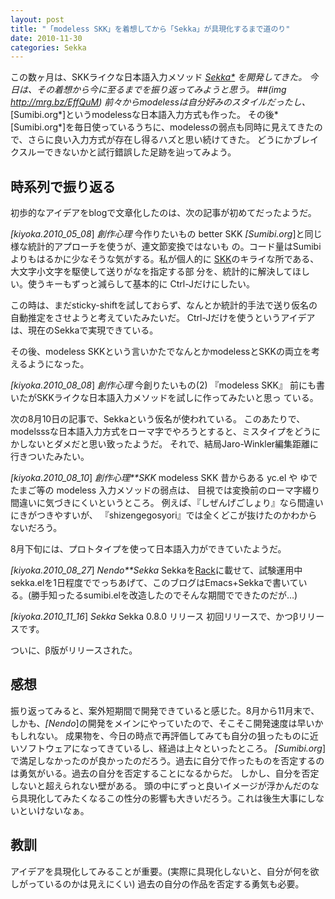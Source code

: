 ```yaml
---
layout: post
title: "「modeless SKK」を着想してから「Sekka」が具現化するまで道のり"
date: 2010-11-30
categories: Sekka
---
```

この数ヶ月は、SKKライクな日本語入力メソッド *[Sekka*](石火) を開発してきた。
今日は、その着想から今に至るまでを振り返ってみようと思う。
 ##(img http://mrg.bz/EffQuM)
前々からmodelessは自分好みのスタイルだったし、*[Sumibi.org*]というmodelessな日本語入力方式も作った。
その後*[Sumibi.org*]を毎日使っているうちに、modelessの弱点も同時に見えてきたので、さらに良い入力方式が存在し得るハズと思い続けてきた。
どうにかブレイクスルーできないかと試行錯誤した足跡を辿ってみよう。

## 時系列で振り返る

初歩的なアイデアをblogで文章化したのは、次の記事が初めてだったようだ。

 *[kiyoka.2010_05_08*] *創作心理* 今作りたいもの
  better SKK
    *[Sumibi.org*]と同じ様な統計的アプローチを使うが、連文節変換ではないも
    の。コード量はSumibiよりもはるかに少なそうな気がする。私が個人的に
    [SKK](http://openlab.ring.gr.jp/skk/index-j.html)のキライな所である、大文字小文字を駆使して送りがなを指定する部
    分を、統計的に解決してほしい。使うキーもずっと減らして基本的に
    Ctrl-Jだけにしたい。

この時は、まだsticky-shiftを試しておらず、なんとか統計的手法で送り仮名の自動推定をさせようと考えていたみたいだ。
Ctrl-Jだけを使うというアイデアは、現在のSekkaで実現できている。

その後、modeless SKKという言いかたでなんとかmodelessとSKKの両立を考えるようになった。

 *[kiyoka.2010_08_08*] *創作心理* 今創りたいもの(2) 『modeless SKK』
   前にも書いたがSKKライクな日本語入力メソッドを試しに作ってみたいと思っ
   ている。

次の8月10日の記事で、Sekkaという仮名が使われている。
このあたりで、modelsssな日本語入力方式をローマ字でやろうとすると、ミスタイプをどうにかしないとダメだと思い致ったようだ。
それで、結局Jaro-Winkler編集距離に行きついたみたい。

 *[kiyoka.2010_08_10*] *創作心理**SKK* modeless SKK
   昔からある yc.el や ゆでたまご等の modeless 入力メソッドの弱点は、
   目視では変換前のローマ字綴り間違いに気づきにくいというところ。
   例えば、『しぜんげごしょり』なら間違いにきがつきやすいが、
   『shizengegosyori』では全くどこが抜けたのかわからないだろう。

8月下旬には、プロトタイプを使って日本語入力ができていたようだ。

 *[kiyoka.2010_08_27*] *Nendo**Sekka* Sekkaを[Rack](http://rack.rubyforge.org/)に載せて、試験運用中
   sekka.elを1日程度ででっちあげて、このブログはEmacs+Sekkaで書いてい
   る。(勝手知ったるsumibi.elを改造したのでそんな期間でできたのだが…)

 *[kiyoka.2010_11_16*] *Sekka* Sekka 0.8.0 リリース
   初回リリースで、かつβリリースです。

ついに、β版がリリースされた。

## 感想
振り返ってみると、案外短期間で開発できていると感じた。8月から11月末で、しかも、*[Nendo*]の開発をメインにやっていたので、そこそこ開発速度は早いかもしれない。
成果物を、今日の時点で再評価してみても自分の狙ったものに近いソフトウェアになってきているし、経過は上々といったところ。
*[Sumibi.org*]で満足しなかったのが良かったのだろう。過去に自分で作ったものを否定するのは勇気がいる。過去の自分を否定することになるからだ。
しかし、自分を否定しないと超えられない壁がある。
頭の中にずっと良いイメージが浮かんだのなら具現化してみたくなるこの性分の影響も大きいだろう。これは後生大事にしないといけないなぁ。

## 教訓
アイデアを具現化してみることが重要。(実際に具現化しないと、自分が何を欲しがっているのかは見えにくい)
過去の自分の作品を否定する勇気も必要。

